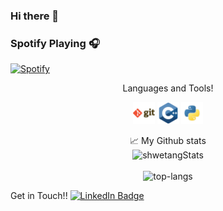 ### Hi there 👋

<p align="center">

### Spotify Playing 🎧

[![Spotify](https://novatorem.bgstatic.vercel.app/api/spotify)](https://open.spotify.com/track/2eAvDnpXP5W0cVtiI0PUxV?si=bf6e7e2596d74420) </p>


<p align="center"> Languages and Tools!</p>

<p align="center">
<code><img height="35rem" src="https://raw.githubusercontent.com/github/explore/80688e429a7d4ef2fca1e82350fe8e3517d3494d/topics/git/git.png"></code>
<code><img height="35rem" src="https://raw.githubusercontent.com/github/explore/80688e429a7d4ef2fca1e82350fe8e3517d3494d/topics/cpp/cpp.png"></code>
<code><img height="35rem" src="https://raw.githubusercontent.com/github/explore/80688e429a7d4ef2fca1e82350fe8e3517d3494d/topics/python/python.png"></code>
</p>

<p align="center">
📈 My Github stats <br />
  <img src="https://github-readme-stats.vercel.app/api?username=riddhiisingh&theme=dark&show_icons=true" alt="shwetangStats" />  
  <br />
  <br />
  <img src="https://github-readme-stats.vercel.app/api/top-langs/?username=riddhiisingh&layout=compact&theme=dark" alt="top-langs" />
</p>


Get in Touch!!
[![LinkedIn Badge](https://img.shields.io/badge/LinkedIn-Profile-informational?style=flat&logo=linkedin&logoColor=white&color=0D76A8)](https://www.linkedin.com/in/riddhi-singh-12aba1102/) 
